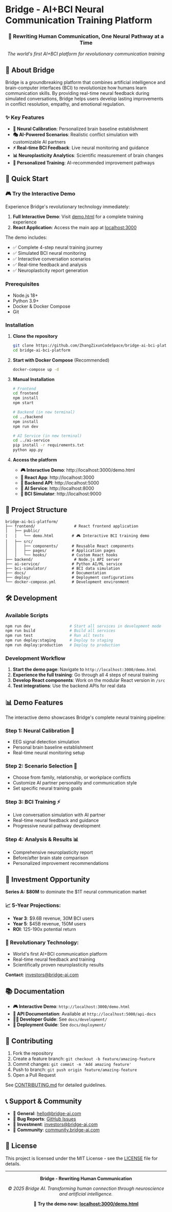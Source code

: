 # Bridge - AI+BCI Neural Communication Training Platform

<div align="center">
  <h3>🧠 Rewriting Human Communication, One Neural Pathway at a Time</h3>
  <p><em>The world's first AI+BCI platform for revolutionary communication training</em></p>
</div>

## 🌟 About Bridge

Bridge is a groundbreaking platform that combines artificial intelligence and brain-computer interfaces (BCI) to revolutionize how humans learn communication skills. By providing real-time neural feedback during simulated conversations, Bridge helps users develop lasting improvements in conflict resolution, empathy, and emotional regulation.

### ✨ Key Features

- **🔬 Neural Calibration**: Personalized brain baseline establishment
- **🎭 AI-Powered Scenarios**: Realistic conflict simulation with customizable AI partners
- **⚡ Real-time BCI Feedback**: Live neural monitoring and guidance
- **📊 Neuroplasticity Analytics**: Scientific measurement of brain changes
- **🎯 Personalized Training**: AI-recommended improvement pathways

## 🚀 Quick Start

### 🎮 Try the Interactive Demo

Experience Bridge's revolutionary technology immediately:

1. **Full Interactive Demo**: Visit [demo.html](http://localhost:3000/demo.html) for a complete training experience
2. **React Application**: Access the main app at [localhost:3000](http://localhost:3000)

The demo includes:
- ✅ Complete 4-step neural training journey
- ✅ Simulated BCI neural monitoring
- ✅ Interactive conversation scenarios
- ✅ Real-time feedback and analysis
- ✅ Neuroplasticity report generation

### Prerequisites

- Node.js 18+
- Python 3.9+
- Docker & Docker Compose
- Git

### Installation

1. **Clone the repository**
   ```bash
   git clone https://github.com/ZhangZixunCodeSpace/bridge-ai-bci-platform.git
   cd bridge-ai-bci-platform
   ```

2. **Start with Docker Compose** (Recommended)
   ```bash
   docker-compose up -d
   ```

3. **Manual Installation**
   ```bash
   # Frontend
   cd frontend
   npm install
   npm start
   
   # Backend (in new terminal)
   cd ../backend
   npm install
   npm run dev
   
   # AI Service (in new terminal)
   cd ../ai-service
   pip install -r requirements.txt
   python app.py
   ```

4. **Access the platform**
   - **🎮 Interactive Demo**: http://localhost:3000/demo.html
   - **📱 React App**: http://localhost:3000
   - **🔧 Backend API**: http://localhost:5000
   - **🤖 AI Service**: http://localhost:8000
   - **🧠 BCI Simulator**: http://localhost:9000

## 📁 Project Structure

```
bridge-ai-bci-platform/
├── frontend/                 # React frontend application
│   ├── public/
│   │   └── demo.html        # 🎮 Interactive BCI training demo
│   ├── src/
│   │   ├── components/      # Reusable React components
│   │   ├── pages/           # Application pages
│   │   └── hooks/           # Custom React hooks
├── backend/                  # Node.js API server
├── ai-service/              # Python AI/ML service
├── bci-simulator/           # BCI data simulation
├── docs/                    # Documentation
├── deploy/                  # Deployment configurations
└── docker-compose.yml       # Development environment
```

## 🛠️ Development

### Available Scripts

```bash
npm run dev                 # Start all services in development mode
npm run build               # Build all services
npm run test                # Run all tests
npm run deploy:staging      # Deploy to staging
npm run deploy:production   # Deploy to production
```

### Development Workflow

1. **Start the demo page**: Navigate to `http://localhost:3000/demo.html`
2. **Experience the full training**: Go through all 4 steps of neural training
3. **Develop React components**: Work on the modular React version in `/src`
4. **Test integrations**: Use the backend APIs for real data

## 📊 Demo Features

The interactive demo showcases Bridge's complete neural training pipeline:

### Step 1: Neural Calibration 🔬
- EEG signal detection simulation
- Personal brain baseline establishment
- Real-time neural monitoring setup

### Step 2: Scenario Selection 🎯
- Choose from family, relationship, or workplace conflicts
- Customize AI partner personality and communication style
- Set specific neural training goals

### Step 3: BCI Training ⚡
- Live conversation simulation with AI partner
- Real-time neural feedback and guidance
- Progressive neural pathway development

### Step 4: Analysis & Results 📊
- Comprehensive neuroplasticity report
- Before/after brain state comparison
- Personalized improvement recommendations

## 💼 Investment Opportunity

**Series A: $80M** to dominate the $1T neural communication market

### 📈 5-Year Projections:
- **Year 3**: $9.6B revenue, 30M BCI users
- **Year 5**: $45B revenue, 150M users  
- **ROI**: 125-190x potential return

### 🧠 Revolutionary Technology:
- World's first AI+BCI communication platform
- Real-time neural feedback and training
- Scientifically proven neuroplasticity results

**Contact**: [investors@bridge-ai.com](mailto:investors@bridge-ai.com)

## 📚 Documentation

- **🎮 Interactive Demo**: `http://localhost:3000/demo.html`
- **📖 API Documentation**: Available at `http://localhost:5000/api-docs`
- **👨‍💻 Developer Guide**: See `docs/development/`
- **🚀 Deployment Guide**: See `docs/deployment/`

## 🤝 Contributing

1. Fork the repository
2. Create a feature branch: `git checkout -b feature/amazing-feature`
3. Commit changes: `git commit -m 'Add amazing feature'`
4. Push to branch: `git push origin feature/amazing-feature`
5. Open a Pull Request

See [CONTRIBUTING.md](CONTRIBUTING.md) for detailed guidelines.

## 📞 Support & Community

- 📧 **General**: [hello@bridge-ai.com](mailto:hello@bridge-ai.com)
- 🐛 **Bug Reports**: [GitHub Issues](https://github.com/ZhangZixunCodeSpace/bridge-ai-bci-platform/issues)
- 💼 **Investment**: [investors@bridge-ai.com](mailto:investors@bridge-ai.com)
- 🤝 **Community**: [community.bridge-ai.com](https://community.bridge-ai.com)

## 📄 License

This project is licensed under the MIT License - see the [LICENSE](LICENSE) file for details.

---

<div align="center">
  <p><strong>Bridge - Rewriting Human Communication</strong></p>
  <p><em>© 2025 Bridge AI. Transforming human connection through neuroscience and artificial intelligence.</em></p>
  
  <p>🌟 <strong>Try the demo now: <a href="http://localhost:3000/demo.html">localhost:3000/demo.html</a></strong></p>
</div>